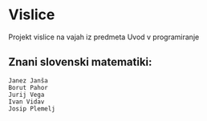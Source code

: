 # Vislice
Projekt vislice na vajah iz predmeta Uvod v programiranje

## Znani slovenski matematiki:
    Janez Janša
    Borut Pahor
    Jurij Vega
    Ivan Vidav
    Josip Plemelj
